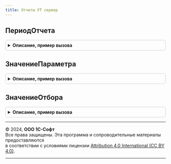 ```yaml
---
title: Отчеты УТ сервер
---
```



## ПериодОтчета
<details style="margin: 1em 0; padding: 0.5em; border: 1px solid #ccc; border-radius: 6px;">

<summary style="font-weight: bold; cursor: pointer;">Описание, пример вызова</summary>

```bsl

// Добавляет период отчета в значения отбора.
//
// Параметры:
//  НастройкиКомпоновкиДанных - НастройкиКомпоновкиДанных - Настройки СКД.
//  ЗначенияОтбораДанных - Структура - Значения отбора.
//
Процедура ПериодОтчета(НастройкиКомпоновкиДанных, ЗначенияОтбораДанных) Экспорт
```

Пример вызова
```bsl
ОтчетыУТСервер.ПериодОтчета(НастройкиКомпоновкиДанных, ЗначенияОтбораДанных) 
```
</details>

## ЗначениеПараметра
<details style="margin: 1em 0; padding: 0.5em; border: 1px solid #ccc; border-radius: 6px;">

<summary style="font-weight: bold; cursor: pointer;">Описание, пример вызова</summary>

```bsl

// Получает значение параметра СКД.
//
// Параметры:
//  НастройкиКомпоновкиДанных - НастройкиКомпоновкиДанных - Настройки СКД.
//  Параметр - Строка, ПараметрКомпоновкиДанных	 - поле или имя поля, для которого нужно вернуть параметр.
//  ПустоеЗначение - Произвольный - Значение, которое нужно вернуть, если параметр не используется.
//
// Возвращаемое значение:
//  Произвольный - Значение параметра СКД.
//
Функция ЗначениеПараметра(НастройкиКомпоновкиДанных, Параметр, ПустоеЗначение = Неопределено) Экспорт
```

Пример вызова
```bsl
Результат = ОтчетыУТСервер.ЗначениеПараметра(НастройкиКомпоновкиДанных, Параметр, ПустоеЗначение);
```
</details>

## ЗначениеОтбора
<details style="margin: 1em 0; padding: 0.5em; border: 1px solid #ccc; border-radius: 6px;">

<summary style="font-weight: bold; cursor: pointer;">Описание, пример вызова</summary>

```bsl

// Возвращает значение отбора установленного в отчете
//
// Параметры:
//  ИмяПоля	- Строка - Имя отбора.
//  ЭлементыОтбора- КоллекцияЭлементовОтбораКомпоновкиДанных - Отбор компоновки данных.
//
// Возвращаемое значение:
//  Массив из Произвольный - Установленный отбор.
//
Функция ЗначениеОтбора(ИмяПоля, ЭлементыОтбора) Экспорт
```

Пример вызова
```bsl
Результат = ОтчетыУТСервер.ЗначениеОтбора(ИмяПоля, ЭлементыОтбора) 
```
</details>

---

© 2024, **ООО 1С-Софт**  
Все права защищены. Эта программа и сопроводительные материалы предоставляются  
в соответствии с условиями лицензии [Attribution 4.0 International (CC BY 4.0)](https://creativecommons.org/licenses/by/4.0/legalcode).

---

